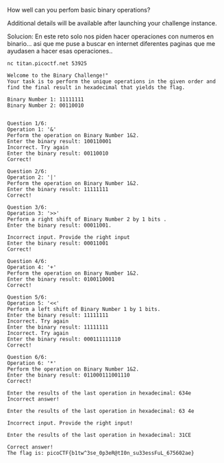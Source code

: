 How well can you perfom basic binary operations?

Additional details will be available after launching your challenge instance.

Solucion:
En este reto solo nos piden hacer operaciones con numeros en binario... asi que me puse a buscar en internet diferentes paginas que me ayudasen a hacer esas operaciones..
```
nc titan.picoctf.net 53925             

Welcome to the Binary Challenge!"
Your task is to perform the unique operations in the given order and find the final result in hexadecimal that yields the flag.

Binary Number 1: 11111111
Binary Number 2: 00110010


Question 1/6:
Operation 1: '&'
Perform the operation on Binary Number 1&2.
Enter the binary result: 100110001
Incorrect. Try again
Enter the binary result: 00110010
Correct!

Question 2/6:
Operation 2: '|'
Perform the operation on Binary Number 1&2.
Enter the binary result: 11111111
Correct!

Question 3/6:
Operation 3: '>>'
Perform a right shift of Binary Number 2 by 1 bits .
Enter the binary result: 00011001.

Incorrect input. Provide the right input
Enter the binary result: 00011001
Correct!

Question 4/6:
Operation 4: '+'
Perform the operation on Binary Number 1&2.
Enter the binary result: 0100110001
Correct!

Question 5/6:
Operation 5: '<<'
Perform a left shift of Binary Number 1 by 1 bits.
Enter the binary result: 11111111
Incorrect. Try again
Enter the binary result: 11111111
Incorrect. Try again
Enter the binary result: 000111111110
Correct!

Question 6/6:
Operation 6: '*'
Perform the operation on Binary Number 1&2.
Enter the binary result: 011000111001110
Correct!

Enter the results of the last operation in hexadecimal: 634e
Incorrect answer!

Enter the results of the last operation in hexadecimal: 63 4e

Incorrect input. Provide the right input!

Enter the results of the last operation in hexadecimal: 31CE

Correct answer!
The flag is: picoCTF{b1tw^3se_0p3eR@tI0n_su33essFuL_675602ae}
```